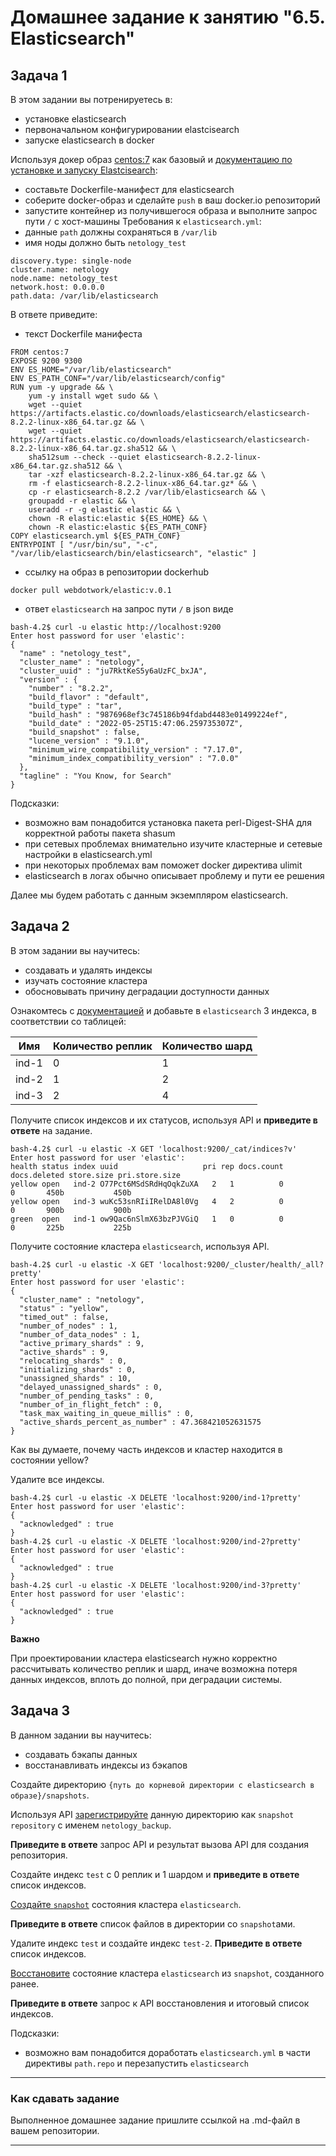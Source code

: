 # Домашнее задание к занятию "6.5. Elasticsearch"

## Задача 1

В этом задании вы потренируетесь в:
- установке elasticsearch
- первоначальном конфигурировании elastcisearch
- запуске elasticsearch в docker

Используя докер образ [centos:7](https://hub.docker.com/_/centos) как базовый и 
[документацию по установке и запуску Elastcisearch](https://www.elastic.co/guide/en/elasticsearch/reference/current/targz.html):

- составьте Dockerfile-манифест для elasticsearch
- соберите docker-образ и сделайте `push` в ваш docker.io репозиторий
- запустите контейнер из получившегося образа и выполните запрос пути `/` c хост-машины
Требования к `elasticsearch.yml`:
- данные `path` должны сохраняться в `/var/lib`
- имя ноды должно быть `netology_test`
```
discovery.type: single-node
cluster.name: netology
node.name: netology_test
network.host: 0.0.0.0
path.data: /var/lib/elasticsearch
```
В ответе приведите:
- текст Dockerfile манифеста
```
FROM centos:7
EXPOSE 9200 9300
ENV ES_HOME="/var/lib/elasticsearch"
ENV ES_PATH_CONF="/var/lib/elasticsearch/config"
RUN yum -y upgrade && \
    yum -y install wget sudo && \
    wget --quiet https://artifacts.elastic.co/downloads/elasticsearch/elasticsearch-8.2.2-linux-x86_64.tar.gz && \
    wget --quiet https://artifacts.elastic.co/downloads/elasticsearch/elasticsearch-8.2.2-linux-x86_64.tar.gz.sha512 && \
    sha512sum --check --quiet elasticsearch-8.2.2-linux-x86_64.tar.gz.sha512 && \
    tar -xzf elasticsearch-8.2.2-linux-x86_64.tar.gz && \
    rm -f elasticsearch-8.2.2-linux-x86_64.tar.gz* && \
    cp -r elasticsearch-8.2.2 /var/lib/elasticsearch && \
    groupadd -r elastic && \
    useradd -r -g elastic elastic && \
    chown -R elastic:elastic ${ES_HOME} && \
    chown -R elastic:elastic ${ES_PATH_CONF}
COPY elasticsearch.yml ${ES_PATH_CONF}
ENTRYPOINT [ "/usr/bin/su", "-c", "/var/lib/elasticsearch/bin/elasticsearch", "elastic" ]
```
- ссылку на образ в репозитории dockerhub
```
docker pull webdotwork/elastic:v.0.1
```
- ответ `elasticsearch` на запрос пути `/` в json виде
```
bash-4.2$ curl -u elastic http://localhost:9200
Enter host password for user 'elastic':
{
  "name" : "netology_test",
  "cluster_name" : "netology",
  "cluster_uuid" : "ju7RktKeS5y6aUzFC_bxJA",
  "version" : {
    "number" : "8.2.2",
    "build_flavor" : "default",
    "build_type" : "tar",
    "build_hash" : "9876968ef3c745186b94fdabd4483e01499224ef",
    "build_date" : "2022-05-25T15:47:06.259735307Z",
    "build_snapshot" : false,
    "lucene_version" : "9.1.0",
    "minimum_wire_compatibility_version" : "7.17.0",
    "minimum_index_compatibility_version" : "7.0.0"
  },
  "tagline" : "You Know, for Search"
}
```
Подсказки:
- возможно вам понадобится установка пакета perl-Digest-SHA для корректной работы пакета shasum
- при сетевых проблемах внимательно изучите кластерные и сетевые настройки в elasticsearch.yml
- при некоторых проблемах вам поможет docker директива ulimit
- elasticsearch в логах обычно описывает проблему и пути ее решения

Далее мы будем работать с данным экземпляром elasticsearch.

## Задача 2

В этом задании вы научитесь:
- создавать и удалять индексы
- изучать состояние кластера
- обосновывать причину деградации доступности данных

Ознакомтесь с [документацией](https://www.elastic.co/guide/en/elasticsearch/reference/current/indices-create-index.html) 
и добавьте в `elasticsearch` 3 индекса, в соответствии со таблицей:

| Имя | Количество реплик | Количество шард |
|-----|-------------------|-----------------|
| ind-1| 0 | 1 |
| ind-2 | 1 | 2 |
| ind-3 | 2 | 4 |

Получите список индексов и их статусов, используя API и **приведите в ответе** на задание.
```
bash-4.2$ curl -u elastic -X GET 'localhost:9200/_cat/indices?v'
Enter host password for user 'elastic':
health status index uuid                   pri rep docs.count docs.deleted store.size pri.store.size
yellow open   ind-2 O77Pct6MSdSRdHqOqkZuXA   2   1          0            0       450b           450b
yellow open   ind-3 wuKc53snRIiIRelDA8l0Vg   4   2          0            0       900b           900b
green  open   ind-1 ow9Qac6nSlmX63bzPJVGiQ   1   0          0            0       225b           225b

```
Получите состояние кластера `elasticsearch`, используя API.
```
bash-4.2$ curl -u elastic -X GET 'localhost:9200/_cluster/health/_all?pretty'
Enter host password for user 'elastic':
{
  "cluster_name" : "netology",
  "status" : "yellow",
  "timed_out" : false,
  "number_of_nodes" : 1,
  "number_of_data_nodes" : 1,
  "active_primary_shards" : 9,
  "active_shards" : 9,
  "relocating_shards" : 0,
  "initializing_shards" : 0,
  "unassigned_shards" : 10,
  "delayed_unassigned_shards" : 0,
  "number_of_pending_tasks" : 0,
  "number_of_in_flight_fetch" : 0,
  "task_max_waiting_in_queue_millis" : 0,
  "active_shards_percent_as_number" : 47.368421052631575
}
```

Как вы думаете, почему часть индексов и кластер находится в состоянии yellow?

Удалите все индексы.
```
bash-4.2$ curl -u elastic -X DELETE 'localhost:9200/ind-1?pretty'
Enter host password for user 'elastic':
{
  "acknowledged" : true
}
bash-4.2$ curl -u elastic -X DELETE 'localhost:9200/ind-2?pretty'
Enter host password for user 'elastic':
{
  "acknowledged" : true
}
bash-4.2$ curl -u elastic -X DELETE 'localhost:9200/ind-3?pretty'
Enter host password for user 'elastic':
{
  "acknowledged" : true
}
```
**Важно**

При проектировании кластера elasticsearch нужно корректно рассчитывать количество реплик и шард,
иначе возможна потеря данных индексов, вплоть до полной, при деградации системы.

## Задача 3

В данном задании вы научитесь:
- создавать бэкапы данных
- восстанавливать индексы из бэкапов

Создайте директорию `{путь до корневой директории с elasticsearch в образе}/snapshots`.

Используя API [зарегистрируйте](https://www.elastic.co/guide/en/elasticsearch/reference/current/snapshots-register-repository.html#snapshots-register-repository) 
данную директорию как `snapshot repository` c именем `netology_backup`.

**Приведите в ответе** запрос API и результат вызова API для создания репозитория.

Создайте индекс `test` с 0 реплик и 1 шардом и **приведите в ответе** список индексов.

[Создайте `snapshot`](https://www.elastic.co/guide/en/elasticsearch/reference/current/snapshots-take-snapshot.html) 
состояния кластера `elasticsearch`.

**Приведите в ответе** список файлов в директории со `snapshot`ами.

Удалите индекс `test` и создайте индекс `test-2`. **Приведите в ответе** список индексов.

[Восстановите](https://www.elastic.co/guide/en/elasticsearch/reference/current/snapshots-restore-snapshot.html) состояние
кластера `elasticsearch` из `snapshot`, созданного ранее. 

**Приведите в ответе** запрос к API восстановления и итоговый список индексов.

Подсказки:
- возможно вам понадобится доработать `elasticsearch.yml` в части директивы `path.repo` и перезапустить `elasticsearch`

---

### Как cдавать задание

Выполненное домашнее задание пришлите ссылкой на .md-файл в вашем репозитории.

---
